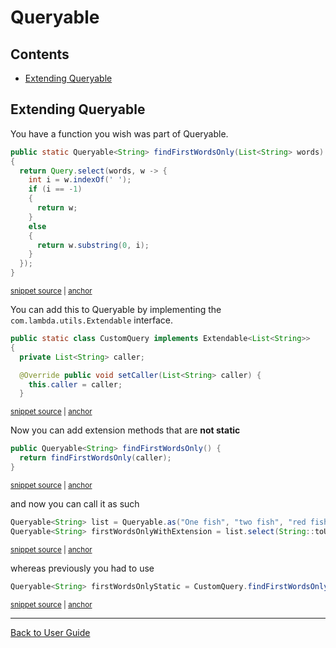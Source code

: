 <!--
GENERATED FILE - DO NOT EDIT
This file was generated by [MarkdownSnippets](https://github.com/SimonCropp/MarkdownSnippets).
Source File: /approvaltests-util/docs/mdsource/Queryable.source.md
To change this file edit the source file and then run MarkdownSnippets.
-->

<a id="top"></a>

# Queryable

<!-- toc -->
## Contents

  * [Extending Queryable](#extending-queryable)<!-- endtoc -->

## Extending Queryable

You have a function you wish was part of Queryable.
<!-- snippet: custom-query -->
<a id='snippet-custom-query'/></a>
```java
public static Queryable<String> findFirstWordsOnly(List<String> words)
{
  return Query.select(words, w -> {
    int i = w.indexOf(' ');
    if (i == -1)
    {
      return w;
    }
    else
    {
      return w.substring(0, i);
    }
  });
}
```
<sup><a href='/approvaltests-util-tests/src/test/java/org/lambda/query/QueryableTest.java#L30-L45' title='File snippet `custom-query` was extracted from'>snippet source</a> | <a href='#snippet-custom-query' title='Navigate to start of snippet `custom-query`'>anchor</a></sup>
<!-- endsnippet -->
You can add this to Queryable by implementing the `com.lambda.utils.Extendable` interface.
<!-- snippet: implementing-extendable -->
<a id='snippet-implementing-extendable'/></a>
```java
public static class CustomQuery implements Extendable<List<String>>
{
  private List<String> caller;

  @Override public void setCaller(List<String> caller) {
    this.caller = caller;
  }
```
<sup><a href='/approvaltests-util-tests/src/test/java/org/lambda/query/QueryableTest.java#L14-L22' title='File snippet `implementing-extendable` was extracted from'>snippet source</a> | <a href='#snippet-implementing-extendable' title='Navigate to start of snippet `implementing-extendable`'>anchor</a></sup>
<!-- endsnippet -->
Now you can add extension methods that are **not static**
<!-- snippet: extendable-query -->
<a id='snippet-extendable-query'/></a>
```java
public Queryable<String> findFirstWordsOnly() {
  return findFirstWordsOnly(caller);
}
```
<sup><a href='/approvaltests-util-tests/src/test/java/org/lambda/query/QueryableTest.java#L24-L28' title='File snippet `extendable-query` was extracted from'>snippet source</a> | <a href='#snippet-extendable-query' title='Navigate to start of snippet `extendable-query`'>anchor</a></sup>
<!-- endsnippet -->
and now you can call it as such
<!-- snippet: custom-query-example -->
<a id='snippet-custom-query-example'/></a>
```java
Queryable<String> list = Queryable.as("One fish", "two fish", "red fish", "blue fish");
Queryable<String> firstWordsOnlyWithExtension = list.select(String::toUpperCase).use(CustomQuery.class).findFirstWordsOnly();
```
<sup><a href='/approvaltests-util-tests/src/test/java/org/lambda/query/QueryableTest.java#L50-L53' title='File snippet `custom-query-example` was extracted from'>snippet source</a> | <a href='#snippet-custom-query-example' title='Navigate to start of snippet `custom-query-example`'>anchor</a></sup>
<!-- endsnippet -->
whereas previously you had to use
<!-- snippet: custom-query-example-static -->
<a id='snippet-custom-query-example-static'/></a>
```java
Queryable<String> firstWordsOnlyStatic = CustomQuery.findFirstWordsOnly(Query.select(list, String::toUpperCase));
```
<sup><a href='/approvaltests-util-tests/src/test/java/org/lambda/query/QueryableTest.java#L54-L56' title='File snippet `custom-query-example-static` was extracted from'>snippet source</a> | <a href='#snippet-custom-query-example-static' title='Navigate to start of snippet `custom-query-example-static`'>anchor</a></sup>
<!-- endsnippet -->

---

[Back to User Guide](README.md#top)
